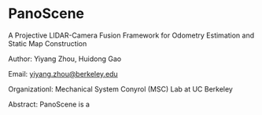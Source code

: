 # PanoScene
A Projective LIDAR-Camera Fusion Framework for Odometry Estimation and Static Map Construction

Author: Yiyang Zhou, Huidong Gao

Email: yiyang.zhou@berkeley.edu 

Organizationl: Mechanical System Conyrol (MSC) Lab at UC Berkeley


Abstract:
PanoScene is a 

